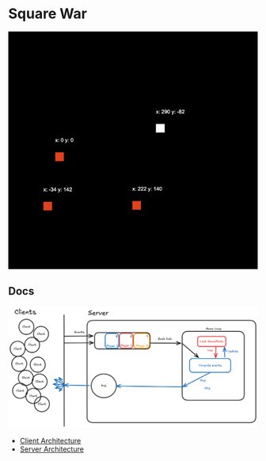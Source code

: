 # Square War

![v000](000.png "V0")

## Docs


![v000](docs/images/archi.png "Archi")

- [Client Architecture](./docs/client/Architecture.md)
- [Server Architecture](./docs/server/Architecture.md)
